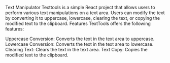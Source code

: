 Text Manipulator
Texttools is a simple React project that allows users to perform various text manipulations on a text area. Users can modify the text by converting it to uppercase, lowercase, clearing the text, or copying the modified text to the clipboard.
Features
TextTools offers the following features:

Uppercase Conversion: Converts the text in the text area to uppercase.
Lowercase Conversion: Converts the text in the text area to lowercase.
Clearing Text: Clears the text in the text area.
Text Copy: Copies the modified text to the clipboard.
